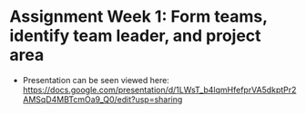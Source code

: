 # Assignment Week 1: Form teams, identify team leader, and project area

* Presentation can be seen viewed here: https://docs.google.com/presentation/d/1LWsT_b4lqmHfefprVA5dkptPr2AMSqD4MBTcmOa9_Q0/edit?usp=sharing